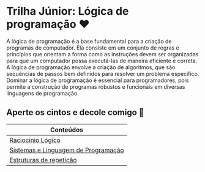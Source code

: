 # Trilha Júnior: Lógica de programação ❤️

A lógica de programação é a base fundamental para a criação de programas de computador. Ela consiste em um conjunto de regras e princípios que orientam a forma como as instruções devem ser organizadas para que um computador possa executá-las de maneira eficiente e correta. A lógica de programação envolve a criação de algoritmos, que são sequências de passos bem definidos para resolver um problema específico. Dominar a lógica de programação é essencial para programadores, pois permite a construção de programas robustos e funcionais em diversas linguagens de programação.

## Aperte os cintos e decole comigo 🚀

| Conteúdos                                                                          |
| ---------------------------------------------------------------------------------- |
| [Raciocínio Lógico](Raciocínio%20Lógico)                                           |
| [Sistemas e Linguagem de Programação](Sistemas%20e%20Linguagem%20de%20Programação) |
| [Estruturas de repetição](Estruturas%20de%20repetição)                             |
